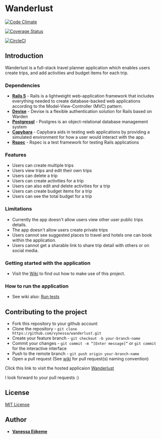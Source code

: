 # Wanderlust

[![Code Climate](https://codeclimate.com/github/vynessa/wanderlust/badges/gpa.svg)](https://codeclimate.com/github/vynessa/wanderlust)

[![Coverage Status](https://coveralls.io/repos/github/vynessa/wanderlust/badge.svg?branch=develop)](https://coveralls.io/github/vynessa/wanderlust?branch=develop)

[![CircleCI](https://img.shields.io/circleci/project/github/vynessa/wanderlust.svg)](https://circleci.com/gh/vynessa/wanderlust/tree/develop)

## Introduction
Wanderlust is a full-stack travel planner application which enables users create trips, and add activities and budget items for each trip.

### Dependencies
* **[Rails 5](http://rubyonrails.org/)** - Rails is a lightweight web-application framework that includes everything needed to create database-backed web applications according to the Model-View-Controller (MVC) pattern.
* **[Devise](https://github.com/plataformatec/devise)** - Devise is a flexible authentication solution for Rails based on Warden
* **[Postgresql](https://www.postgresql.org/)** - Postgres is an object-relational database management system
* **[Capybara](https://github.com/teamcapybara/capybara)** - Capybara aids in testing web applications by providing a simulated environment for how a user would interact with the app.
* **[Rspec](http://rspec.info/)** - Rspec is a test framework for testing Rails applications

### Features
* Users can create multiple trips
* Users view trips and edit their own trips
* Users can delete a trip
* Users can create activities for a trip 
* Users can also edit and delete activities for a trip
* Users can create budget items for a trip
* Users can see the total budget for a trip

### Limitations
* Currently the app doesn't allow users view other user public trips details.
* The app doesn't allow users create private trips
* Users cannot see suggested places to travel and hotels one can book within the application.
* Users cannot get a sharable link to share trip detail with others or on social media.

### Getting started with the application
* Visit the [Wiki](https://github.com/vynessa/wanderlust/wiki) to find out how to make use of this project.

### How to run the application
* See wiki also: [Run tests](https://github.com/vynessa/wanderlust/wiki/How-to-run-tests)

## Contributing to the project
* Fork this repository to your github account
* Clone the repository -  `git clone https://github.com/vynessa/wanderlust.git`
* Create your feature branch - `git checkout -b your-branch-name`
* Commit your changes - `git commit -m “[Enter message]“` or `git commit` for the interactive interface
* Push to the remote branch - `git push origin your-branch-name`
* Open a pull request (See [wiki](https://github.com/vynessa/wanderlust/wiki/Pull-Request-Naming-and-Description-Convention) for pull request(s) naming convention)

Click this link to visit the hosted applicaion [Wanderlust](https://wanderlustt.herokuapp.com)

I look forward to your pull requests :)

## License
[MIT License](https://github.com/vynessa/wanderlust/blob/develop/LICENSE)

## Author
* **[Vanessa Ejikeme](https://www.linkedin.com/in/vanessa-ejikeme-68078b74/)**

